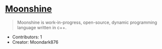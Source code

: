 # [Moonshine](README.md)

> Moonshine is work-in-progress, open-source, dynamic programming language written in c++.

- Contributors: 1
- Creator: Moondark876
